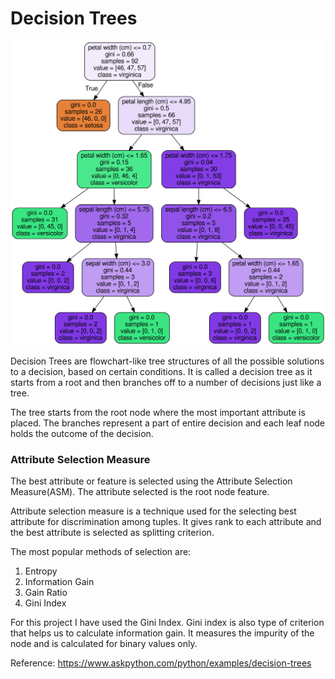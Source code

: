 # Decision Trees
![alt text](DT.png)

Decision Trees are flowchart-like tree structures of all the possible solutions to a decision, based on certain conditions. It is called a decision tree as it starts from a root and then branches off to a number of decisions just like a tree.

The tree starts from the root node where the most important attribute is placed. The branches represent a part of entire decision and each leaf node holds the outcome of the decision.

### Attribute Selection Measure

The best attribute or feature is selected using the Attribute Selection Measure(ASM). The attribute selected is the root node feature.

Attribute selection measure is a technique used for the selecting best attribute for discrimination among tuples. It gives rank to each attribute and the best attribute is selected as splitting criterion.

The most popular methods of selection are:
1. Entropy
2. Information Gain
3. Gain Ratio
4. Gini Index

For this project I have used the Gini Index. Gini index is also type of criterion that helps us to calculate information gain. It measures the impurity of the node and is calculated for binary values only.

Reference: https://www.askpython.com/python/examples/decision-trees
